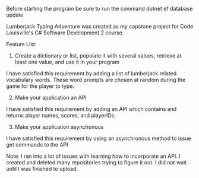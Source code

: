 Before starting the program be sure to run the command
dotnet ef database update


Lumberjack Typing Adventure was created as my capstone project for Code Louisville's C# Software Development 2 course.



Feature List:
1. Create a dictionary or list, populate it with several values, retrieve at least one value, and use it in your program

I have satisfied this requirement by adding a list of lumberjack related vocabulary words. These word prompts are chosen at random during the game for the player to type.

2. Make your application an API

I have satisfied this requirement by adding an API which contains and returns player names, scores, and playerIDs.

3. Make your application asynchonous

I have satisfied this requirement by using an asynchronous method to issue get commands to the API




Note: I ran into a lot of issues with learning how to incorporate an API. I created and deleted many repositories trying to figure it out. I did not wait until I was finished to upload.
